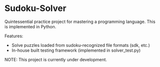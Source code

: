 # Sudoku-Solver
Quintessential practice project for mastering a programming language. This is implemented in Python.

Features:
- Solve puzzles loaded from sudoku-recognized file formats (sdk, etc.)
- In-house built testing framework (implemented in solver_test.py)

NOTE: This project is currently under development.

